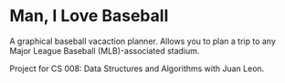 # Man, I Love Baseball

A graphical baseball vacaction planner. Allows you to plan a trip to any Major League Baseball (MLB)-associated stadium.

Project for CS 008: Data Structures and Algorithms with Juan Leon.
